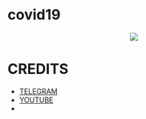 # covid19

<p align="center">
  <a href="https://www.python.org">
    <img src="http://ForTheBadge.com/images/badges/made-with-python.svg">
  </a>
</p>

# CREDITS
- [TELEGRAM ](https://t.me/lntechnical)
- [YOUTUBE](https://youtube.com/c/LNtechnical)
- 

